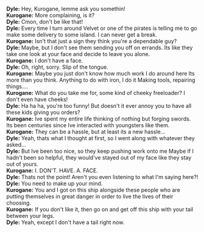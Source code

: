 **Dyle:** Hey, Kurogane, lemme ask you somethin!  
**Kurogane:** More complaining, is it?  
**Dyle:** Cmon, don't be like that!  
**Dyle:** Every time I turn around Velvet or one of the pirates is telling me to go make some delivery to some island. I can never get a break.  
**Kurogane:** Isn't that just a sign they think you're a dependable guy?  
**Dyle:** Maybe, but I don't see them sending you off on errands. Its like they take one look at your face and decide to leave you alone.  
**Kurogane:** I don't have a face.  
**Dyle:** Oh, right, sorry. Slip of the tongue.  
**Kurogane:** Maybe you just don't know how much work I do around here Its more than you think. Anything to do with iron, I do it Making tools, repairing things....  
**Kurogane:** What do you take me for, some kind of cheeky freeloader? I don't even have cheeks!  
**Dyle:** Ha ha ha, you're too funny! But doesn't it ever annoy you to have all these kids giving you orders?  
**Kurogane:** Ive spent my entire life thinking of nothing but forging swords. Its been centuries since Ive interacted with youngsters like them.  
**Kurogane:** They can be a hassle, but at least its a new hassle...  
**Dyle:** Yeah, thats what I thought at first, so I went along with whatever they asked...  
**Dyle:** But Ive been too nice, so they keep pushing work onto me Maybe if I hadn't been so helpful, they would've stayed out of my face like they stay out of yours.  
**Kurogane:** I. DON'T. HAVE. A. FACE.  
**Dyle:** Thats not the point! Aren't you even listening to what I'm saying here?!  
**Dyle:** You need to make up your mind.  
**Kurogane:** You and I got on this ship alongside these people who are putting themselves in great danger in order to live the lives of their choosing.  
**Kurogane:** If you don't like it, then go on and get off this ship with your tail between your legs.  
**Dyle:** Yeah, except I don't have a tail right now.

